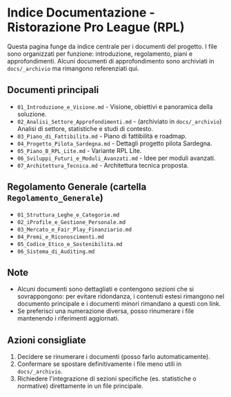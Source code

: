 # Indice Documentazione - Ristorazione Pro League (RPL)

Questa pagina funge da indice centrale per i documenti del progetto. I file sono organizzati per funzione: introduzione, regolamento, piani e approfondimenti. Alcuni documenti di approfondimento sono archiviati in `docs/_archivio` ma rimangono referenziati qui.

## Documenti principali

- `01_Introduzione_e_Visione.md` - Visione, obiettivi e panoramica della soluzione.
- `02_Analisi_Settore_Approfondimenti.md` - (archiviato in `docs/_archivio`) Analisi di settore, statistiche e studi di contesto.
- `03_Piano_di_Fattibilita.md` - Piano di fattibilità e roadmap.
- `04_Progetto_Pilota_Sardegna.md` - Dettagli progetto pilota Sardegna.
- `05_Piano_B_RPL_Lite.md` - Variante RPL Lite.
- `06_Sviluppi_Futuri_e_Moduli_Avanzati.md` - Idee per moduli avanzati.
- `07_Architettura_Tecnica.md` - Architettura tecnica proposta.

## Regolamento Generale (cartella `Regolamento_Generale`)

- `01_Struttura_Leghe_e_Categorie.md`
- `02_iProfile_e_Gestione_Personale.md`
- `03_Mercato_e_Fair_Play_Finanziario.md`
- `04_Premi_e_Riconoscimenti.md`
- `05_Codice_Etico_e_Sostenibilita.md`
- `06_Sistema_di_Auditing.md`

## Note

- Alcuni documenti sono dettagliati e contengono sezioni che si sovrappongono: per evitare ridondanza, i contenuti estesi rimangono nel documento principale e i documenti minori rimandano a questi con link.
- Se preferisci una numerazione diversa, posso rinumerare i file mantenendo i riferimenti aggiornati.

## Azioni consigliate

1. Decidere se rinumerare i documenti (posso farlo automaticamente).
2. Confermare se spostare definitivamente i file meno utili in `docs/_archivio`.
3. Richiedere l'integrazione di sezioni specifiche (es. statistiche o normative) direttamente in un file principale.
